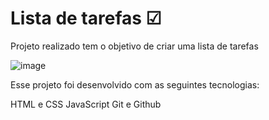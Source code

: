 # Lista de tarefas ☑
Projeto realizado tem o objetivo de criar uma lista de tarefas

![image](https://user-images.githubusercontent.com/117484983/221660462-02908198-1e38-4268-ad7f-b38b065b4412.png)

Esse projeto foi desenvolvido com as seguintes tecnologias:

HTML e CSS
JavaScript
Git e Github
